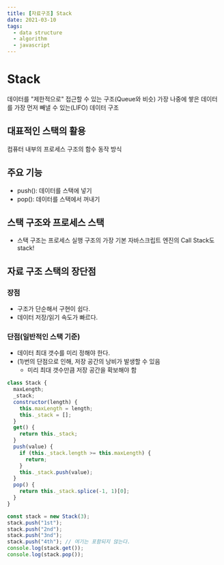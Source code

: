 ```yaml
---
title: [자료구조] Stack
date: 2021-03-10
tags:
  - data structure
  - algorithm
  - javascript
---
```


# Stack

데이터를 "제한적으로" 접근할 수 있는 구조(Queue와 비슷)
가장 나중에 쌓은 데이터를 가장 먼저 빼낼 수 있는(LIFO) 데이터 구조

## 대표적인 스택의 활용

컴퓨터 내부의 프로세스 구조의 함수 동작 방식

## 주요 기능

- push(): 데이터를 스택에 넣기
- pop(): 데이터를 스택에서 꺼내기

## 스택 구조와 프로세스 스택

- 스택 구조는 프로세스 실행 구조의 가장 기본
  자바스크립트 엔진의 Call Stack도 stack!

## 자료 구조 스택의 장단점

### 장점

- 구조가 단순해서 구현이 쉽다.
- 데이터 저장/읽기 속도가 빠르다.

### 단점(일반적인 스택 기준)

- 데이터 최대 갯수를 미리 정해야 한다.
- (1)번의 단점으로 인해, 저장 공간의 낭비가 발생할 수 있음
  - 미리 최대 갯수만큼 저장 공간을 확보해야 함

```javascript
class Stack {
  maxLength;
  _stack;
  constructor(length) {
    this.maxLength = length;
    this._stack = [];
  }
  get() {
    return this._stack;
  }
  push(value) {
    if (this._stack.length >= this.maxLength) {
      return;
    }
    this._stack.push(value);
  }
  pop() {
    return this._stack.splice(-1, 1)[0];
  }
}

const stack = new Stack(3);
stack.push("1st");
stack.push("2nd");
stack.push("3nd");
stack.push("4th"); // 여기는 포함되지 않는다.
console.log(stack.get());
console.log(stack.pop());
```
